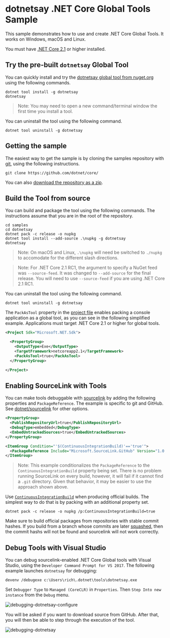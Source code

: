 # dotnetsay .NET Core Global Tools Sample

This sample demonstrates how to use and create .NET Core Global Tools. It works on Windows, macOS and Linux.

You must have [.NET Core 2.1](https://github.com/aspnet/Home/wiki/2.1.0-Early-Access-Downloads) or higher installed.

## Try the pre-built `dotnetsay` Global Tool

You can quickly install and try the [dotnetsay global tool from nuget.org](https://www.nuget.org/packages/dotnetsay/) using the following commands.

```console
dotnet tool install -g dotnetsay
dotnetsay
```

> Note: You may need to open a new command/terminal window the first time you install a tool.

You can uninstall the tool using the following command.

```console
dotnet tool uninstall -g dotnetsay
```

## Getting the sample

The easiest way to get the sample is by cloning the samples repository with [git](https://git-scm.com/downloads), using the following instructions.

```console
git clone https://github.com/dotnet/core/
```

You can also [download the repository as a zip](https://github.com/dotnet/core/archive/master.zip).

## Build the Tool from source

You can build and package the tool using the following commands. The instructions assume that you are in the root of the repository.

```console
cd samples
cd dotnetsay
dotnet pack -c release -o nupkg
dotnet tool install --add-source .\nupkg -g dotnetsay
dotnetsay
```

> Note: On macOS and Linux, `.\nupkg` will need be switched to `./nupkg` to accomodate for the different slash directions.

> Note: For .NET Core 2.1 RC1, the argument to specify a NuGet feed was `--source-feed`. It was changed to `--add-source` for the final release. You will need to use `--source-feed` if you are using .NET Core 2.1 RC1.

You can uninstall the tool using the following command.

```console
dotnet tool uninstall -g dotnetsay
```

The `PackAsTool` property in the [project file](dotnetsay.csproj) enables packing a console application as a global tool, as you can see in the following simplified example. Applications must target .NET Core 2.1 or higher for global tools.

```xml
<Project Sdk="Microsoft.NET.Sdk">

  <PropertyGroup>
    <OutputType>Exe</OutputType>
    <TargetFramework>netcoreapp2.1</TargetFramework>
    <PackAsTool>true</PackAsTool>
  </PropertyGroup>

</Project>
```

## Enabling SourceLink with Tools

You can make tools debuggable with [sourcelink](https://github.com/dotnet/sourcelink) by adding the following properties and `PackageReference`. The example is specific to git and GitHub. See [dotnet/sourcelink](https://github.com/dotnet/sourcelink) for other options.

```xml
<PropertyGroup>
  <PublishRepositoryUrl>true</PublishRepositoryUrl>
  <DebugType>embedded</DebugType>
  <EmbedUntrackedSources>true</EmbedUntrackedSources>
</PropertyGroup>

<ItemGroup Condition="'$(ContinuousIntegrationBuild)'=='true'">
  <PackageReference Include="Microsoft.SourceLink.GitHub" Version="1.0.0-beta-62909-01" PrivateAssets="All"/>
</ItemGroup>
```

> Note: This example conditionalizes the `PackageReference` to the `ContinuousIntegrationBuild` property being set. There is no problem running SourceLink on every build, however, it will fail if it cannot find a `.git` directory. Given that behavior, it may be easier to use the approach shown above.

Use [`ContinuousIntegrationBuild`](https://github.com/dotnet/sourcelink/blob/master/docs/README.md#continuousintegrationbuild) when producing official builds. The simplest way to do that is by packing with an additional property set.

```console
dotnet pack -c release -o nupkg /p:ContinuousIntegrationBuild=true
```

Make sure to build official packages from repositories with stable commit hashes. If you build from a branch whose commits are later [squashed](https://help.github.com/articles/about-pull-request-merges/), then the commit hashs will not be found and sourcelink will not work correctly.

## Debug Tools with Visual Studio

You can debug sourcelink-enabled .NET Core Global tools with Visual Studio, using the `Developer Command Prompt for VS 2017`. The following example launches `dotnetsay` for debugging:

```console
devenv /debugexe c:\Users\rich\.dotnet\tools\dotnetsay.exe
```

Set `Debugger Type` to `Managed (CoreCLR)` in `Properties`. Then `Step Into new instance` from the `Debug` menu.

![debugging-dotnetsay-configure](https://user-images.githubusercontent.com/2608468/40098555-db8cd828-5890-11e8-9549-b3bb1746c187.png)

You will be asked if you want to download source from GitHub. After that, you will then be able to step through the execution of the tool. 

![debugging-dotnetsay](https://user-images.githubusercontent.com/2608468/40098638-5a2be8b8-5891-11e8-83e7-905aa445c2fe.png)
